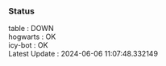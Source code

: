 ### Status


table : DOWN  
hogwarts : OK  
icy-bot : OK  
Latest Update : 2024-06-06 11:07:48.332149
